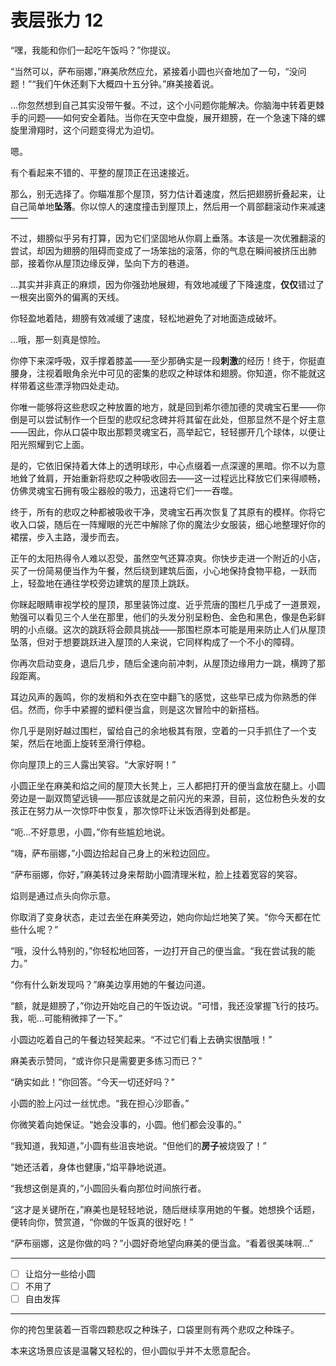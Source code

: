 # 表层张力 12

“嘿，我能和你们一起吃午饭吗？”你提议。

“当然可以，萨布丽娜，”麻美欣然应允，紧接着小圆也兴奋地加了一句，“没问题！”“我们午休还剩下大概四十五分钟。”麻美接着说。

...你忽然想到自己其实没带午餐。不过，这个小问题你能解决。你脑海中转着更棘手的问题——如何安全着陆。当你在天空中盘旋，展开翅膀，在一个急速下降的螺旋里滑翔时，这个问题变得尤为迫切。

嗯。

有个看起来不错的、平整的屋顶正在迅速接近。

那么，别无选择了。你瞄准那个屋顶，努力估计着速度，然后把翅膀折叠起来，让自己简单地**坠落**。你以惊人的速度撞击到屋顶上，然后用一个肩部翻滚动作来减速——

不过，翅膀似乎另有打算，因为它们坚固地从你肩上垂落。本该是一次优雅翻滚的尝试，却因为翅膀的阻碍而变成了一场笨拙的滚落，你的气息在瞬间被挤压出肺部，接着你从屋顶边缘反弹，坠向下方的巷道。

...其实并非真正的麻烦，因为你强劲地展翅，有效地减缓了下降速度，**仅仅**错过了一根突出窗外的偏离的天线。

你轻盈地着陆，翅膀有效减缓了速度，轻松地避免了对地面造成破坏。

...哦，那一刻真是惊险。

你停下来深呼吸，双手撑着膝盖——至少那确实是一段**刺激**的经历！终于，你挺直腰身，注视着眼角余光中可见的密集的悲叹之种球体和翅膀。你知道，你不能就这样带着这些漂浮物四处走动。

你唯一能够将这些悲叹之种放置的地方，就是回到希尔德加德的灵魂宝石里——你倒是可以尝试制作一个巨型的悲叹纪念碑并将其留在此处，但那显然不是个好主意——因此，你从口袋中取出那颗灵魂宝石，高举起它，轻轻挪开几个球体，以便让阳光照耀到它上面。

是的，它依旧保持着大体上的透明球形，中心点缀着一点深邃的黑暗。你不以为意地耸了耸肩，开始重新将悲叹之种吸收回去——这一过程远比释放它们来得顺畅，仿佛灵魂宝石拥有吸尘器般的吸力，迅速将它们一一吞噬。

终于，所有的悲叹之种都被吸收干净，灵魂宝石再次恢复了其原有的模样。你将它收入口袋，随后在一阵耀眼的光芒中解除了你的魔法少女服装，细心地整理好你的裙摆，步入主路，漫步而去。

正午的太阳热得令人难以忍受，虽然空气还算凉爽。你快步走进一个附近的小店，买了一份简易便当作为午餐，然后绕到建筑后面，小心地保持食物平稳，一跃而上，轻盈地在通往学校旁边建筑的屋顶上跳跃。

你眯起眼睛审视学校的屋顶，那里装饰过度、近乎荒唐的围栏几乎成了一道景观，勉强可以看见三个人坐在那里，他们的头发分别呈粉色、金色和黑色，像是色彩鲜明的小点缀。这次的跳跃将会颇具挑战——那围栏原本可能是用来防止人们从屋顶坠落，但对于想要跳跃进入屋顶的人来说，它同样构成了一个不小的障碍。

你再次启动变身，退后几步，随后全速向前冲刺，从屋顶边缘用力一跳，横跨了那段距离。

耳边风声的轰鸣，你的发梢和外衣在空中翻飞的感觉，这些早已成为你熟悉的伴侣。然而，你手中紧握的塑料便当盒，则是这次冒险中的新搭档。

你几乎是刚好越过围栏，留给自己的余地极其有限，空着的一只手抓住了一个支架，然后在地面上旋转至滑行停稳。

你向屋顶上的三人露出笑容。“大家好啊！”

小圆正坐在麻美和焰之间的屋顶大长凳上，三人都把打开的便当盒放在腿上。小圆旁边是一副双筒望远镜——那应该就是之前闪光的来源，目前，这位粉色头发的女孩正在努力从一次惊吓中恢复，那次惊吓让米饭洒得到处都是。

“呃...不好意思，小圆，”你有些尴尬地说。

“嗨，萨布丽娜，”小圆边拾起自己身上的米粒边回应。

“萨布丽娜，你好，”麻美转过身来帮助小圆清理米粒，脸上挂着宽容的笑容。

焰则是通过点头向你示意。

你取消了变身状态，走过去坐在麻美旁边，她向你灿烂地笑了笑。“你今天都在忙些什么呢？”

“哦，没什么特别的，”你轻松地回答，一边打开自己的便当盒。“我在尝试我的能力。”

“你有什么新发现吗？”麻美边享用她的午餐边问道。

“额，就是翅膀了，”你边开始吃自己的午饭边说。“可惜，我还没掌握飞行的技巧。我，呃...可能稍微摔了一下。”

小圆边吃着自己的午餐边轻笑起来。“不过它们看上去确实很酷哦！”

麻美表示赞同，“或许你只是需要更多练习而已？”

“确实如此！”你回答。“今天一切还好吗？”

小圆的脸上闪过一丝忧虑。“我在担心沙耶香。”

你微笑着向她保证。“她会没事的，小圆。他们都会没事的。”

“我知道，我知道，”小圆有些沮丧地说。“但他们的**房子**被烧毁了！”

“她还活着，身体也健康，”焰平静地说道。

“我想这倒是真的，”小圆回头看向那位时间旅行者。

“这才是关键所在，”麻美也是轻轻地说，随后继续享用她的午餐。她想换个话题，便转向你，赞赏道，“你做的午饭真的很好吃！”

“萨布丽娜，这是你做的吗？”小圆好奇地望向麻美的便当盒。“看着很美味啊...”

---

- [ ] 让焰分一些给小圆
- [ ] 不用了
- [ ] 自由发挥

---

你的挎包里装着一百零四颗悲叹之种珠子，口袋里则有两个悲叹之种珠子。

本来这场景应该是温馨又轻松的，但小圆似乎并不太愿意配合。
